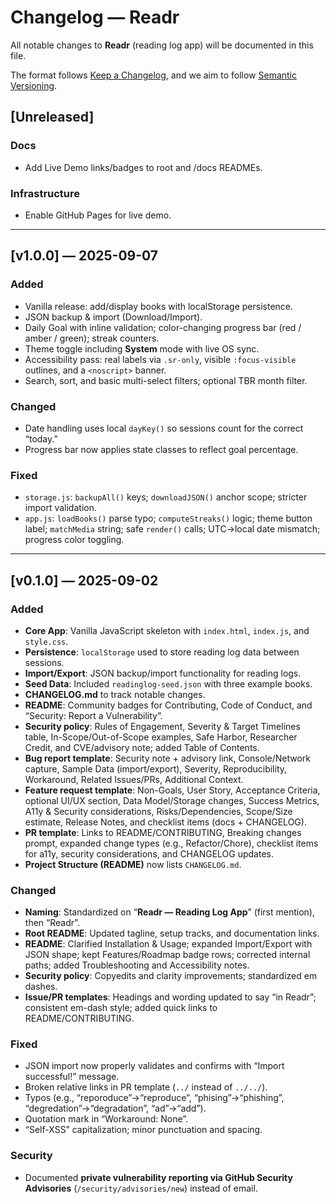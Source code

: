 # Changelog — Readr  
All notable changes to **Readr** (reading log app) will be documented in this file.  

The format follows [Keep a Changelog](https://keepachangelog.com/en/1.0.0/), and we aim to follow [Semantic Versioning](https://semver.org/).  

## [Unreleased]  

### Docs
- Add Live Demo links/badges to root and /docs READMEs.

### Infrastructure
- Enable GitHub Pages for live demo. 

---

## [v1.0.0] — 2025-09-07
### Added
- Vanilla release: add/display books with localStorage persistence.
- JSON backup & import (Download/Import).
- Daily Goal with inline validation; color-changing progress bar (red / amber / green); streak counters.
- Theme toggle including **System** mode with live OS sync.
- Accessibility pass: real labels via `.sr-only`, visible `:focus-visible` outlines, and a `<noscript>` banner.
- Search, sort, and basic multi-select filters; optional TBR month filter.

### Changed
- Date handling uses local `dayKey()` so sessions count for the correct “today.”
- Progress bar now applies state classes to reflect goal percentage.

### Fixed
- `storage.js`: `backupAll()` keys; `downloadJSON()` anchor scope; stricter import validation.
- `app.js`: `loadBooks()` parse typo; `computeStreaks()` logic; theme button label; `matchMedia` string; safe `render()` calls; UTC→local date mismatch; progress color toggling.

---

## [v0.1.0] — 2025-09-02  
### Added  
- **Core App**: Vanilla JavaScript skeleton with `index.html`, `index.js`, and `style.css`.  
- **Persistence**: `localStorage` used to store reading log data between sessions.  
- **Import/Export**: JSON backup/import functionality for reading logs.  
- **Seed Data**: Included `readinglog-seed.json` with three example books.  
- **CHANGELOG.md** to track notable changes.  
- **README**: Community badges for Contributing, Code of Conduct, and “Security: Report a Vulnerability”.  
- **Security policy**: Rules of Engagement, Severity & Target Timelines table, In-Scope/Out-of-Scope examples, Safe Harbor, Researcher Credit, and CVE/advisory note; added Table of Contents.  
- **Bug report template**: Security note + advisory link, Console/Network capture, Sample Data (import/export), Severity, Reproducibility, Workaround, Related Issues/PRs, Additional Context.  
- **Feature request template**: Non-Goals, User Story, Acceptance Criteria, optional UI/UX section, Data Model/Storage changes, Success Metrics, A11y & Security considerations, Risks/Dependencies, Scope/Size estimate, Release Notes, and checklist items (docs + CHANGELOG).  
- **PR template**: Links to README/CONTRIBUTING, Breaking changes prompt, expanded change types (e.g., Refactor/Chore), checklist items for a11y, security considerations, and CHANGELOG updates.  
- **Project Structure (README)** now lists `CHANGELOG.md`.  

### Changed  
- **Naming**: Standardized on “**Readr — Reading Log App**” (first mention), then “Readr”.  
- **Root README**: Updated tagline, setup tracks, and documentation links.  
- **README**: Clarified Installation & Usage; expanded Import/Export with JSON shape; kept Features/Roadmap badge rows; corrected internal paths; added Troubleshooting and Accessibility notes.  
- **Security policy**: Copyedits and clarity improvements; standardized em dashes.  
- **Issue/PR templates**: Headings and wording updated to say “in Readr”; consistent em-dash style; added quick links to README/CONTRIBUTING.  

### Fixed  
- JSON import now properly validates and confirms with “Import successful!” message.  
- Broken relative links in PR template (`../` instead of `../../`).  
- Typos (e.g., “reporoduce”→“reproduce”, “phising”→“phishing”, “degredation”→“degradation”, “ad”→“add”).  
- Quotation mark in “Workaround: None”.  
- “Self-XSS” capitalization; minor punctuation and spacing.  

### Security  
- Documented **private vulnerability reporting via GitHub Security Advisories** (`/security/advisories/new`) instead of email.  
